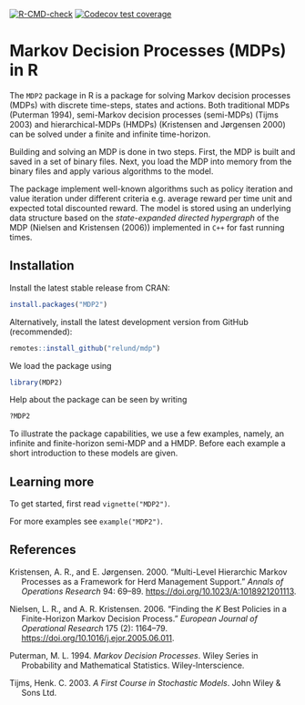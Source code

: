 
<!-- README.md is generated from README.Rmd. Please edit that file -->
<!-- badges: start -->

[![R-CMD-check](https://github.com/relund/mdp/actions/workflows/R-CMD-check.yaml/badge.svg)](https://github.com/relund/mdp/actions/workflows/R-CMD-check.yaml)
[![Codecov test
coverage](https://codecov.io/gh/relund/mdp/branch/master/graph/badge.svg)](https://app.codecov.io/gh/relund/mdp?branch=master)
<!-- badges: end -->

# Markov Decision Processes (MDPs) in R

The `MDP2` package in R is a package for solving Markov decision
processes (MDPs) with discrete time-steps, states and actions. Both
traditional MDPs (Puterman 1994), semi-Markov decision processes
(semi-MDPs) (Tijms 2003) and hierarchical-MDPs (HMDPs) (Kristensen and
Jørgensen 2000) can be solved under a finite and infinite time-horizon.

Building and solving an MDP is done in two steps. First, the MDP is
built and saved in a set of binary files. Next, you load the MDP into
memory from the binary files and apply various algorithms to the model.

The package implement well-known algorithms such as policy iteration and
value iteration under different criteria e.g. average reward per time
unit and expected total discounted reward. The model is stored using an
underlying data structure based on the *state-expanded directed
hypergraph* of the MDP (Nielsen and Kristensen (2006)) implemented in
`C++` for fast running times.

## Installation

Install the latest stable release from CRAN:

``` r
install.packages("MDP2")
```

Alternatively, install the latest development version from GitHub
(recommended):

``` r
remotes::install_github("relund/mdp")
```

We load the package using

``` r
library(MDP2)
```

Help about the package can be seen by writing

``` r
?MDP2
```

To illustrate the package capabilities, we use a few examples, namely,
an infinite and finite-horizon semi-MDP and a HMDP. Before each example
a short introduction to these models are given.

## Learning more

To get started, first read `vignette("MDP2")`.

For more examples see `example("MDP2")`.

## References

<div id="refs" class="references csl-bib-body hanging-indent">

<div id="ref-Kristensen00" class="csl-entry">

Kristensen, A. R., and E. Jørgensen. 2000. “Multi-Level Hierarchic
Markov Processes as a Framework for Herd Management Support.” *Annals of
Operations Research* 94: 69–89.
<https://doi.org/10.1023/A:1018921201113>.

</div>

<div id="ref-Relund06" class="csl-entry">

Nielsen, L. R., and A. R. Kristensen. 2006. “Finding the $K$ Best
Policies in a Finite-Horizon Markov Decision Process.” *European Journal
of Operational Research* 175 (2): 1164–79.
<https://doi.org/10.1016/j.ejor.2005.06.011>.

</div>

<div id="ref-Puterman94" class="csl-entry">

Puterman, M. L. 1994. *Markov Decision Processes*. Wiley Series in
Probability and Mathematical Statistics. Wiley-Interscience.

</div>

<div id="ref-Tijms03" class="csl-entry">

Tijms, Henk. C. 2003. *A First Course in Stochastic Models*. John Wiley
& Sons Ltd.

</div>

</div>
